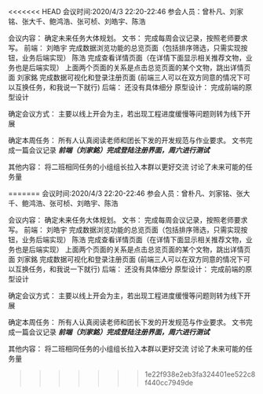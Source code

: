 <<<<<<< HEAD
会议时间:2020/4/3 22:20-22:46
参会人员：曾朴凡、刘家铭、张大千、鲍鸿浩、张可桢、刘皓宇、陈浩

会议内容：
确定未来任务大体规划。
文书：
完成每周会议记录，按照老师要求写。
前端：
刘皓宇 完成数据浏览功能的总览页面（包括排序筛选，只需实现按钮，业务后端实现）
陈浩 完成查看详情页面（在详情下面显示相关推荐文物，业务也是后端实现）
上面两个页面的关系是点击总览页面的某个文物，跳出详情页面
刘家銘 完成数据可视化和登录注册页面
(前端三人可以在双方同意的情况下可以互换任务，和我说一下就行)
后端：
还没有具体细分
原型设计：
完成前端的原型设计

确定会议方式：
主要以线上开会为主，若出现工程进度缓慢等问题则转为线下开展

确定本周任务：
所有人认真阅读老师和团长下发的开发规范与作业要求。
文书完成一篇会议记录
***前端（刘家銘）完成登陆注册界面，周六进行测试***

其他内容：
将二班相同任务的小组组长拉入本群以更好交流
讨论了未来可能的任务量

=======
会议时间:2020/4/3 22:20-22:46
参会人员：曾朴凡、刘家铭、张大千、鲍鸿浩、张可桢、刘皓宇、陈浩

会议内容：
确定未来任务大体规划。
文书：
完成每周会议记录，按照老师要求写。
前端：
刘皓宇 完成数据浏览功能的总览页面（包括排序筛选，只需实现按钮，业务后端实现）
陈浩 完成查看详情页面（在详情下面显示相关推荐文物，业务也是后端实现）
上面两个页面的关系是点击总览页面的某个文物，跳出详情页面
刘家銘 完成数据可视化和登录注册页面
(前端三人可以在双方同意的情况下可以互换任务，和我说一下就行)
后端：
还没有具体细分
原型设计：
完成前端的原型设计

确定会议方式：
主要以线上开会为主，若出现工程进度缓慢等问题则转为线下开展

确定本周任务：
所有人认真阅读老师和团长下发的开发规范与作业要求。
文书完成一篇会议记录
***前端（刘家銘）完成登陆注册界面，周六进行测试***

其他内容：
将二班相同任务的小组组长拉入本群以更好交流
讨论了未来可能的任务量

>>>>>>> 1e22f938e2eb3fa324401ee522c8f440cc7949de
